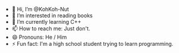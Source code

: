- 👋 Hi, I’m @KohKoh-Nut
- 👀 I’m interested in reading books
- 🌱 I’m currently learning C++
- 📫 How to reach me: Just don't.
- 😄 Pronouns: He / Him
- ⚡ Fun fact: I'm a high school student trying to learn programming.

<!---
KohKoh-Nut/KohKoh-Nut is a ✨ special ✨ repository because its `README.md` (this file) appears on your GitHub profile.
You can click the Preview link to take a look at your changes.
--->
